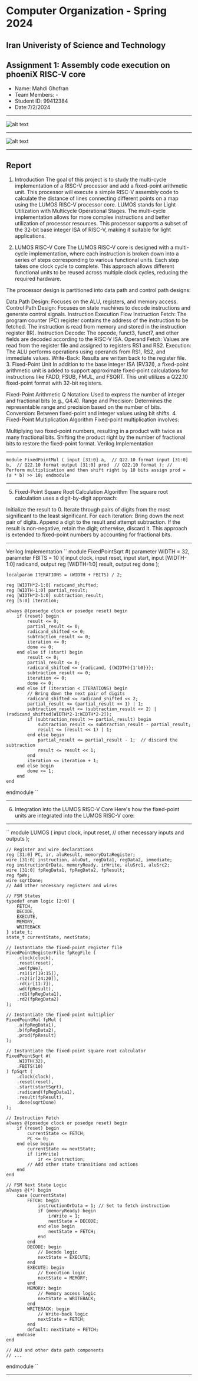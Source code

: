 Computer Organization - Spring 2024
==============================================================
## Iran Univeristy of Science and Technology
## Assignment 1: Assembly code execution on phoeniX RISC-V core

- Name: Mahdi Ghofran
- Team Members: -
- Student ID: 99412384
- Date:7/2/2024

____________________________________________________________________________________________

![alt text](img1.png)
____________________________________________________________________________________________

![alt text](image.png)
____________________________________________________________________________________________

## Report

1. Introduction
The goal of this project is to study the multi-cycle implementation of a RISC-V processor and add a fixed-point arithmetic unit. This processor will execute a simple RISC-V assembly code to calculate the distance of lines connecting different points on a map using the LUMOS RISC-V processor core. LUMOS stands for Light Utilization with Multicycle Operational Stages. The multi-cycle implementation allows for more complex instructions and better utilization of processor resources. This processor supports a subset of the 32-bit base integer ISA of RISC-V, making it suitable for light applications.

2. LUMOS RISC-V Core
The LUMOS RISC-V core is designed with a multi-cycle implementation, where each instruction is broken down into a series of steps corresponding to various functional units. Each step takes one clock cycle to complete. This approach allows different functional units to be reused across multiple clock cycles, reducing the required hardware.

The processor design is partitioned into data path and control path designs:

Data Path Design: Focuses on the ALU, registers, and memory access.
Control Path Design: Focuses on state machines to decode instructions and generate control signals.
Instruction Execution Flow
Instruction Fetch: The program counter (PC) register contains the address of the instruction to be fetched. The instruction is read from memory and stored in the instruction register (IR).
Instruction Decode: The opcode, funct3, funct7, and other fields are decoded according to the RISC-V ISA.
Operand Fetch: Values are read from the register file and assigned to registers RS1 and RS2.
Execution: The ALU performs operations using operands from RS1, RS2, and immediate values.
Write-Back: Results are written back to the register file.
3. Fixed-Point Unit
In addition to the base integer ISA (RV32I), a fixed-point arithmetic unit is added to support approximate fixed-point calculations for instructions like FADD, FSUB, FMUL, and FSQRT. This unit utilizes a Q22.10 fixed-point format with 32-bit registers.

Fixed-Point Arithmetic
Q Notation: Used to express the number of integer and fractional bits (e.g., Q4.4).
Range and Precision: Determines the representable range and precision based on the number of bits.
Conversion: Between fixed-point and integer values using bit shifts.
4. Fixed-Point Multiplication
Algorithm
Fixed-point multiplication involves:

Multiplying two fixed-point numbers, resulting in a product with twice as many fractional bits.
Shifting the product right by the number of fractional bits to restore the fixed-point format.
Verilog Implementation
_________________________________________________________________________________________________________

``
module FixedPointMul (
    input [31:0] a,  // Q22.10 format
    input [31:0] b,  // Q22.10 format
    output [31:0] prod  // Q22.10 format
);
    // Perform multiplication and then shift right by 10 bits
    assign prod = (a * b) >> 10;
endmodule
``
_________________________________________________________________________________________________________

5. Fixed-Point Square Root Calculation
Algorithm
The square root calculation uses a digit-by-digit approach:

Initialize the result to 0.
Iterate through pairs of digits from the most significant to the least significant.
For each iteration:
Bring down the next pair of digits.
Append a digit to the result and attempt subtraction.
If the result is non-negative, retain the digit; otherwise, discard it.
This approach is extended to fixed-point numbers by accounting for fractional bits.
_________________________________________________________________________________________________________
Verilog Implementation
``
module FixedPointSqrt #(
    parameter WIDTH = 32,
    parameter FBITS = 10
)(
    input clock,
    input reset,
    input start,
    input [WIDTH-1:0] radicand,
    output reg [WIDTH-1:0] result,
    output reg done
);

    localparam ITERATIONS = (WIDTH + FBITS) / 2;
    
    reg [WIDTH*2-1:0] radicand_shifted;
    reg [WIDTH-1:0] partial_result;
    reg [WIDTH*2-1:0] subtraction_result;
    reg [5:0] iteration;

    always @(posedge clock or posedge reset) begin
        if (reset) begin
            result <= 0;
            partial_result <= 0;
            radicand_shifted <= 0;
            subtraction_result <= 0;
            iteration <= 0;
            done <= 0;
        end else if (start) begin
            result <= 0;
            partial_result <= 0;
            radicand_shifted <= {radicand, {(WIDTH){1'b0}}};
            subtraction_result <= 0;
            iteration <= 0;
            done <= 0;
        end else if (iteration < ITERATIONS) begin
            // Bring down the next pair of digits
            radicand_shifted <= radicand_shifted << 2;
            partial_result <= (partial_result << 1) | 1;
            subtraction_result <= (subtraction_result << 2) | (radicand_shifted[WIDTH*2-1:WIDTH*2-2]);
            if (subtraction_result >= partial_result) begin
                subtraction_result <= subtraction_result - partial_result;
                result <= (result << 1) | 1;
            end else begin
                partial_result <= partial_result - 1;  // discard the subtraction
                result <= result << 1;
            end
            iteration <= iteration + 1;
        end else begin
            done <= 1;
        end
    end
endmodule
``
_________________________________________________________________________________________________________

6. Integration into the LUMOS RISC-V Core
Here's how the fixed-point units are integrated into the LUMOS RISC-V core:


_________________________________________________________________________________________________________
``
module LUMOS (
    input clock,
    input reset,
    // other necessary inputs and outputs
);

    // Register and wire declarations
    reg [31:0] PC, ir, aluResult, memoryDataRegister;
    wire [31:0] instruction, aluOut, regData1, regData2, immediate;
    reg instructionOrData, memoryReady, irWrite, aluSrc1, aluSrc2;
    wire [31:0] fpRegData1, fpRegData2, fpResult;
    reg fpWe;
    wire sqrtDone;
    // Add other necessary registers and wires

    // FSM States
    typedef enum logic [2:0] {
        FETCH,
        DECODE,
        EXECUTE,
        MEMORY,
        WRITEBACK
    } state_t;
    state_t currentState, nextState;

    // Instantiate the fixed-point register file
    FixedPointRegisterFile fpRegFile (
        .clock(clock),
        .reset(reset),
        .we(fpWe),
        .rs1(ir[19:15]),
        .rs2(ir[24:20]),
        .rd(ir[11:7]),
        .wd(fpResult),
        .rd1(fpRegData1),
        .rd2(fpRegData2)
    );

    // Instantiate the fixed-point multiplier
    FixedPointMul fpMul (
        .a(fpRegData1),
        .b(fpRegData2),
        .prod(fpResult)
    );

    // Instantiate the fixed-point square root calculator
    FixedPointSqrt #(
        .WIDTH(32),
        .FBITS(10)
    ) fpSqrt (
        .clock(clock),
        .reset(reset),
        .start(startSqrt),
        .radicand(fpRegData1),
        .result(fpResult),
        .done(sqrtDone)
    );

    // Instruction Fetch
    always @(posedge clock or posedge reset) begin
        if (reset) begin
            currentState <= FETCH;
            PC <= 0;
        end else begin
            currentState <= nextState;
            if (irWrite)
                ir <= instruction;
            // Add other state transitions and actions
        end
    end

    // FSM Next State Logic
    always @(*) begin
        case (currentState)
            FETCH: begin
                instructionOrData = 1; // Set to fetch instruction
                if (memoryReady) begin
                    irWrite = 1;
                    nextState = DECODE;
                end else begin
                    nextState = FETCH;
                end
            end
            DECODE: begin
                // Decode logic
                nextState = EXECUTE;
            end
            EXECUTE: begin
                // Execution logic
                nextState = MEMORY;
            end
            MEMORY: begin
                // Memory access logic
                nextState = WRITEBACK;
            end
            WRITEBACK: begin
                // Write-back logic
                nextState = FETCH;
            end
            default: nextState = FETCH;
        endcase
    end

    // ALU and other data path components
    // ...

endmodule
``
_________________________________________________________________________________________________________